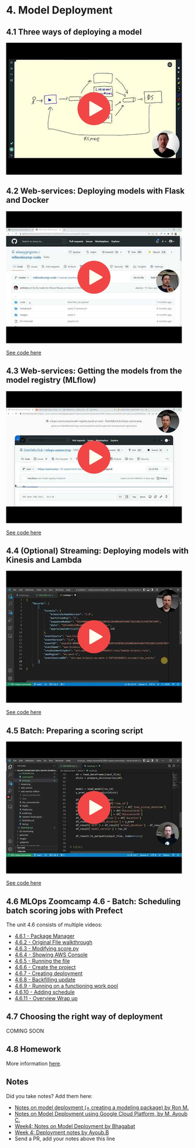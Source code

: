 # 4. Model Deployment

## 4.1 Three ways of deploying a model

<a href="https://www.youtube.com/watch?v=JMGe4yIoBRA&list=PL3MmuxUbc_hIUISrluw_A7wDSmfOhErJK">
  <img src="images/thumbnail-4-01.jpg">
</a>



## 4.2 Web-services: Deploying models with Flask and Docker

<a href="https://www.youtube.com/watch?v=D7wfMAdgdF8&list=PL3MmuxUbc_hIUISrluw_A7wDSmfOhErJK">
  <img src="images/thumbnail-4-02.jpg">
</a>


[See code here](web-service/)


## 4.3 Web-services: Getting the models from the model registry (MLflow)

<a href="https://www.youtube.com/watch?v=aewOpHSCkqI&list=PL3MmuxUbc_hIUISrluw_A7wDSmfOhErJK">
  <img src="images/thumbnail-4-03.jpg">
</a>


[See code here](web-service-mlflow/)


## 4.4 (Optional) Streaming: Deploying models with Kinesis and Lambda 

<a href="https://www.youtube.com/watch?v=TCqr9HNcrsI&list=PL3MmuxUbc_hIUISrluw_A7wDSmfOhErJK">
  <img src="images/thumbnail-4-04.jpg">
</a>


[See code here](streaming/)


## 4.5 Batch: Preparing a scoring script

<a href="https://www.youtube.com/watch?v=18Lbaaeigek&list=PL3MmuxUbc_hIUISrluw_A7wDSmfOhErJK">
  <img src="images/thumbnail-4-05.jpg">
</a>


[See code here](batch/)


## 4.6 MLOps Zoomcamp 4.6 - Batch: Scheduling batch scoring jobs with Prefect

The unit 4.6 consists of multiple videos:

* [4.6.1 - Package Manager](https://www.youtube.com/watch?v=DmWgkNA6i-w)
* [4.6.2 - Original FIle walkthrough](https://www.youtube.com/watch?v=2FUfbMqMEgg)
* [4.6.3 - Modifying score.py](https://www.youtube.com/watch?v=NWeTQEGufiI)
* [4.6.4 - Showing AWS Console](https://www.youtube.com/watch?v=fTQ3uqrGdrE)
* [4.6.5 - Running the file](https://www.youtube.com/watch?v=s4a-tU-t2XU)
* [4.6.6 - Create the project](https://www.youtube.com/watch?v=gdYM_-WShIU)
* [4.6.7 - Creating deployment](https://www.youtube.com/watch?v=vp3VbmAIv_Y)
* [4.6.8 - Backfilling update](https://www.youtube.com/watch?v=E42C1uyRiFA)
* [4.6.9 - Running on a functioning work pool](https://www.youtube.com/watch?v=K-FDw3HBcE4)
* [4.6.10 - Adding schedule](https://www.youtube.com/watch?v=0WpR3ZUINpA )
* [4.6.11 - Overview Wrap up](https://www.youtube.com/watch?v=C5mM8Jkt2jI)

## 4.7 Choosing the right way of deployment

COMING SOON


## 4.8 Homework

More information [here](../cohorts/2023/04-deployment/homework.md).


## Notes

Did you take notes? Add them here:

* [Notes on model deployment (+ creating a modeling package) by Ron M.](https://particle1331.github.io/inefficient-networks/notebooks/mlops/04-deployment/notes.html)
* [Notes on Model Deployment using Google Cloud Platform, by M. Ayoub C.](https://gist.github.com/Qfl3x/de2a9b98a370749a4b17a4c94ef46185)
* [Week4: Notes on Model Deployment by Bhagabat](https://github.com/BPrasad123/MLOps_Zoomcamp/tree/main/Week4)
* [Week 4: Deployment notes by Ayoub.B](https://github.com/ayoub-berdeddouch/mlops-journey/blob/main/deployment-04.md)
* Send a PR, add your notes above this line
